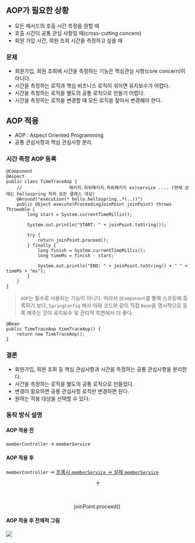 ## AOP가 필요한 상황
- 모든 메서드의 호출 시간 측정을 원할 때
- 호출 시간이 공통 관심 사항일 때(cross-cutting concern)
- 회원 가입 시간, 회원 조회 시간을 측정하고 싶을 때

### 문제
- 회원가입, 회원 조회에 시간을 측정하는 기능은 핵심관심 사항(core concern)이 아니다.
- 시간을 측정하는 로직과 핵심 비즈니스 로직이 섞이면 유지보수가 어렵다.
- 시간을 측정하는 로직을 별도의 공통 로직으로 만들기 어렵다.
- 시간을 측정하는 로직을 변경할 때 모든 로직을 찾아서 변경해야 한다.

## AOP 적용
- AOP : Aspect Oriented Programming
- 공통 관심사항과 핵심 관심사항 분리
### 시간 측정 AOP 등록
```
@Component
@Aspect
public class TimeTraceAop {
	// 					패키지.하위패키지.하위패키지 ex)service ....	(현재 상태는 hellospring 하위 모든 클래스 대상)
	@Around("execution(* hello.hellospring..*(..))")
    public Object execute(ProceedingJoinPoint joinPoint) throws Throwable {
    	long start = System.currentTimeMillis();
        
        System.out.println("START: " + joinPoint.toString());
        
        try {
        	return joinPoint.proceed();
        } finally {
        	long finish = System.currentTimeMillis();
            long timeMs = finish - start;
            
            System.out.println("END: " + joinPoint.toString() + " " + timeMs + "ms");
        }
    }
}
```
> `AOP`는 필수로 사용되는 기능이 아니다. 따라서 `@Component`를 통해 스프링에 등록하기 보다, `SpringConfig` 에서 아래 코드와 같이 직접 `Bean`을 명시적으로 등록 해주는 것이 유지보수 및 관리적 측면에서 더 좋다.

```
@Bean
public TimeTraceAop timeTraceAop() {
	return new TimeTraceAop();
}
```


### 결론
- 회원가입, 회원 조회 등 핵심 관심사항과 시간을 측정하는 공통 관심사항을 분리한다.
- 시간을 측정하는 로직을 별도의 공통 로직으로 만들었다.
- 변경이 필요하면 공통 관심사항 로직만 변경하면 된다.
- 원하는 적용 대상을 선택할 수 있다.

### 동작 방식 설명
#### AOP 적용 전
`memberController` -> `memberService`

#### AOP 적용 후
`memberController` -> <U>프록시 `memberService` -> 실제 `memberService`</U>


&nbsp;&nbsp;&nbsp;&nbsp;&nbsp;&nbsp;&nbsp;&nbsp;&nbsp;&nbsp;&nbsp;&nbsp;&nbsp;&nbsp;&nbsp;&nbsp;&nbsp;&nbsp;&nbsp;&nbsp;&nbsp;&nbsp;&nbsp;&nbsp;&nbsp;&nbsp;&nbsp;&nbsp;&nbsp;&nbsp;&nbsp;&nbsp;&nbsp;&nbsp;&nbsp;&nbsp;&nbsp;&nbsp;&nbsp;&nbsp;&nbsp;&nbsp;&nbsp;&nbsp;&nbsp;&nbsp;&nbsp;&nbsp;&nbsp;&nbsp;&nbsp;&nbsp;&nbsp;&nbsp;&nbsp;&nbsp;&nbsp;&nbsp;&nbsp;&nbsp;&nbsp;&nbsp;↑

<br>

&nbsp;&nbsp;&nbsp;&nbsp;&nbsp;&nbsp;&nbsp;&nbsp;&nbsp;&nbsp;&nbsp;&nbsp;&nbsp;&nbsp;&nbsp;&nbsp;&nbsp;&nbsp;&nbsp;&nbsp;&nbsp;&nbsp;&nbsp;&nbsp;&nbsp;&nbsp;&nbsp;&nbsp;&nbsp;&nbsp;&nbsp;&nbsp;&nbsp;&nbsp;&nbsp;&nbsp;&nbsp;&nbsp;&nbsp;&nbsp;&nbsp;&nbsp;&nbsp;&nbsp;&nbsp;&nbsp;&nbsp;joinPoint.proceed()

#### AOP 적용 후 전채적 그림
![](https://velog.velcdn.com/images/julioh0603/post/2a7efa16-7b63-4d57-aba2-80d91459faa3/image.png)
